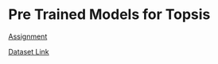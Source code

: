 # Pre Trained Models for Topsis

[Assignment](https://github.com/SanyamGoyal401/pre_trained_topsis/blob/main/assignment.png)

[Dataset Link](https://ceur-ws.org/Vol-3395/T6-7.pdf)